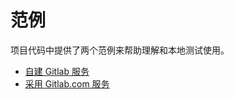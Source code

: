 # 范例

项目代码中提供了两个范例来帮助理解和本地测试使用。

- [自建 Gitlab 服务](https://github.com/icyleaf/hpr/tree/master/examples/selfhost)
- [采用 Gitlab.com 服务](https://github.com/icyleaf/hpr/tree/master/examples/saas)
